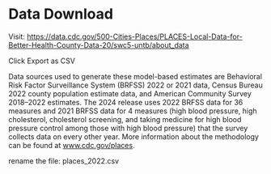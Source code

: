# Data Download

Visit: 
https://data.cdc.gov/500-Cities-Places/PLACES-Local-Data-for-Better-Health-County-Data-20/swc5-untb/about_data

Click Export as CSV

Data sources used to generate these model-based estimates are Behavioral Risk Factor Surveillance System (BRFSS) 2022 or 2021 data, Census Bureau 2022 county population estimate data, and American Community Survey 2018–2022 estimates. The 2024 release uses 2022 BRFSS data for 36 measures and 2021 BRFSS data for 4 measures (high blood pressure, high cholesterol, cholesterol screening, and taking medicine for high blood pressure control among those with high blood pressure) that the survey collects data on every other year. More information about the methodology can be found at www.cdc.gov/places.

rename the file: places_2022.csv
